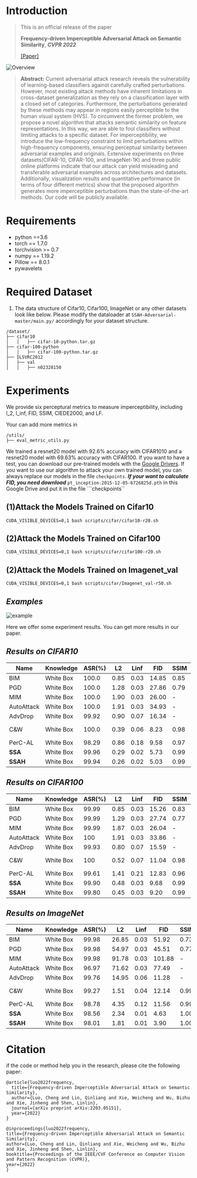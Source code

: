 Introduction
=
> This is an official release of the paper  
> 
> **Frequency-driven Imperceptible Adversarial Attack on Semantic Similarity**, ***CVPR 2022***
> 
> [[Paper]](https://arxiv.org/abs/2203.05151)
> 
![Overview](https://github.com/LinQinLiang/SSAH-adversarial-attack/blob/main/imgs/overview.png)

> __Abstract:__ Current adversarial attack research reveals the vulnerability of learning-based classifiers against carefully crafted perturbations. However, most existing attack methods have inherent limitations in cross-dataset generalization as they rely on a classification layer with a closed set of categories. Furthermore, the perturbations generated by these methods may appear in regions easily perceptible to the human visual system (HVS). To circumvent the former problem, we propose a novel algorithm that attacks semantic similarity on feature representations. In this way, we are able to fool classifiers without limiting attacks to a specific dataset. For imperceptibility, we introduce the low-frequency constraint to limit perturbations within high-frequency components, ensuring perceptual similarity between adversarial examples and originals. Extensive experiments on three datasets(CIFAR-10, CIFAR-100, and ImageNet-1K) and three public online platforms indicate that our attack can yield misleading and transferable adversarial examples across architectures and datasets. Additionally, visualization results and quantitative performance (in terms of four different metrics) show that the proposed algorithm generates more imperceptible perturbations than the state-of-the-art methods. Our code will be publicly available.

Requirements
=
* python ==3.6
* torch == 1.7.0
* torchvision >= 0.7
* numpy == 1.19.2
* Pillow == 8.0.1
* pywavelets

Required Dataset
=
1. The data structure of Cifar10, Cifar100, ImageNet or any other datasets look like below. Please modify the dataloader at `SSAH-Adversarial-master/main.py/` accordingly for your dataset structure.

```
/dataset/
├── cifar10
│   │   ├── cifar-10-python.tar.gz
├── cifar-100-python
│   │   ├── cifar-100-python.tar.gz
├── ILSVRC2012
│   ├── val
│   │   ├── n02328150

```

Experiments
=
We provide six perceptural metrics to measure imperceptibility, including l_2, l_inf, FID, SSIM, CIEDE2000, and LF.

Your can add more metrics in
```
/utils/
├── eval_metric_utils.py
```

We trained a resnet20 model with 92.6% accuracy with CIFAR1010 and a resnet20 model with 69.63% accuracy with CIFAR100. If you want to have a test, you can download our pre-trained models with the [Google Drivers](https://drive.google.com/drive/folders/1SrNrh7o7Ocok7w9ENuXROy9p_bC2IJVj?usp=sharing). If you want to use our algorithm to attack your own trained model, you can always replace our models in the file ```checkpoints```.
***If your want to calculate FID, you need download*** ```pt_inception-2015-12-05-6726825d.pth``` in this Google Drive and put it in the file ```checkpoints``

(1)Attack the Models Trained on Cifar10
-
```
CUDA_VISIBLE_DEVICES=0,1 bash scripts/cifar/cifar10-r20.sh
```
(2)Attack the Models Trained on Cifar100
-
```
CUDA_VISIBLE_DEVICES=0,1 bash scripts/cifar/cifar100-r20.sh
```
(2)Attack the Models Trained on Imagenet_val
-
```
CUDA_VISIBLE_DEVICES=0,1 bash scripts/cifar/Imagenet_val-r50.sh
```
***Examples***
-
![example](https://github.com/LinQinLiang/SSAH-adversarial-attack/blob/main/imgs/img.png)

Here we offer some experiment results. You can get more results in our paper.

***Results on CIFAR10***
-
|  Name   | Knowledge  |  ASR(%)  |  L2 |  Linf | FID | SSIM | LF | Paper |
|  ----  | ----  |  ----  | ----  |   ----  | ---- |   ----  |   ----  | ----  | 
| BIM  | White Box |  100.0 |   0.85   |   0.03     |   14.85   |0.85  |  0.25       |    [ICLR2017](https://arxiv.org/pdf/1607.02533.pdf)    |
| PGD  | White Box|   100.0 |  1.28|  0.03     |   27.86  |0.79   |   0.34    |    [arxiv link](https://arxiv.org/pdf/1706.06083.pdf)     |
| MIM  | White Box|   100.0 | 1.90  |   0.03     |     26.00 |-  |   0.48    |     [CVPR2018](https://openaccess.thecvf.com/content_cvpr_2018/papers/Dong_Boosting_Adversarial_Attacks_CVPR_2018_paper.pdf)   |
| AutoAttack | White Box |100.0 |  1.91     |    0.03    |    34.93   |- |  0.61     |     [ICML2020](https://arxiv.org/pdf/2003.01690.pdf)    |
| AdvDrop | White Box | 99.92| 0.90      |   0.07    |   16.34   |-  |   0.34    |     [ICCV2021](https://openaccess.thecvf.com/content/ICCV2021/papers/Duan_AdvDrop_Adversarial_Attack_to_DNNs_by_Dropping_Information_ICCV_2021_paper.pdf)    |
| C&W  | White Box| 100.0 |   0.39   |     0.06  |   8.23   |0.98  |   0.11    |     [IEEE SSP2017](https://arxiv.org/pdf/1608.04644.pdf)   |
| PerC-AL  | White Box | 98.29  | 0.86    |   0.18    |    9.58 |0.97  |  0.15     |    [CVPR2020](https://openaccess.thecvf.com/content_CVPR_2020/papers/Zhao_Towards_Large_Yet_Imperceptible_Adversarial_Image_Perturbations_With_Perceptual_Color_CVPR_2020_paper.pdf)     |
| **SSA** | White Box |99.96  |  0.29    |     0.02  |    5.73  |0.99 |   0.07    |     [CVPR2022](https://arxiv.org/abs/2203.05151)    |
| **SSAH** | White Box | 99.94 |   0.26    |  0.02     |   5.03  |0.99  |    0.03   |    [CVPR2022](https://arxiv.org/abs/2203.05151)     |

***Results on CIFAR100***
-
|  Name   | Knowledge  |  ASR(%)  |  L2 |  Linf | FID | SSIM | LF | Paper |
|  ----  | ----  |  ----  | ----  |   ----  | ---- |   ----  |   ----  | ----  | 
| BIM  | White Box |  99.99 |0.85 |0.03 |15.26 |0.83  |0.32   |    [ICLR2017](https://arxiv.org/pdf/1607.02533.pdf)    |
| PGD  | White Box|   99.99 |1.29 |0.03 |27.74 |0.77  |0.42    |    [arxiv link](https://arxiv.org/pdf/1706.06083.pdf)     |
| MIM  | White Box|   99.99 |1.87 |0.03 |26.04 |- |0.65    |     [CVPR2018](https://openaccess.thecvf.com/content_cvpr_2018/papers/Dong_Boosting_Adversarial_Attacks_CVPR_2018_paper.pdf)    |
| AutoAttack | White Box |100 |1.91 |0.03 |33.86 |-  |0.61 |     [ICML2020](https://arxiv.org/pdf/2003.01690.pdf)    |
| AdvDrop | White Box |  99.93 | 0.80 | 0.07 | 15.59 |-  | 0.31|     [ICCV2021](https://openaccess.thecvf.com/content/ICCV2021/papers/Duan_AdvDrop_Adversarial_Attack_to_DNNs_by_Dropping_Information_ICCV_2021_paper.pdf)    |
| C&W  | White Box| 100 | 0.52 |0.07 |11.04 |0.98  |0.19  |     [IEEE SSP2017](https://arxiv.org/pdf/1608.04644.pdf)   |
| PerC-AL  | White Box | 99.61 |1.41 |0.21 |12.83 |0.96  |0.37    |    [CVPR2020](https://openaccess.thecvf.com/content_CVPR_2020/papers/Zhao_Towards_Large_Yet_Imperceptible_Adversarial_Image_Perturbations_With_Perceptual_Color_CVPR_2020_paper.pdf)|
| **SSA** | White Box |99.90 |0.48 |0.03 |9.68 |0.99 |0.17   |     [CVPR2022](https://arxiv.org/abs/2203.05151)    |
| **SSAH** | White Box | 99.80 |0.45 |0.03 |9.20 |0.99 |0.13  |    [CVPR2022](https://arxiv.org/abs/2203.05151)     |


***Results on ImageNet***
-
|  Name   | Knowledge  |  ASR(%)  |  L2 |  Linf | FID | SSIM| LF | Paper |
|  ----  | ----  |  ----  | ----  |   ----  | ---- |   ----  |   ----  | ----  | 
| BIM  | White Box |   99.98 |26.85 |0.03 |51.92 |0.73 |11.18   |    [ICLR2017](https://arxiv.org/pdf/1607.02533.pdf)    |
| PGD  | White Box|  99.98 |54.97 |0.03 |45.51 |0.77 |17.41  |    [arxiv link](https://arxiv.org/pdf/1706.06083.pdf)     |
| MIM  | White Box|   99.98 |91.78 |0.03 |101.88 |- |39.42   |     [CVPR2018](https://openaccess.thecvf.com/content_cvpr_2018/papers/Dong_Boosting_Adversarial_Attacks_CVPR_2018_paper.pdf)    |
| AutoAttack | White Box | 96.97 |71.62 |0.03 |77.49 |-  |30.45 |     [ICML2020](https://arxiv.org/pdf/2003.01690.pdf)    |
| AdvDrop | White Box |  99.76 |14.95 |0.06 |11.28 |-  |5.67|     [ICCV2021](https://openaccess.thecvf.com/content/ICCV2021/papers/Duan_AdvDrop_Adversarial_Attack_to_DNNs_by_Dropping_Information_ICCV_2021_paper.pdf)    |
| C&W  | White Box| 99.27  |1.51  |0.04  |12.14 |0.99  |0.67  |     [IEEE SSP2017](https://arxiv.org/pdf/1608.04644.pdf)   |
| PerC-AL  | White Box | 98.78 |4.35 |0.12 |11.56 |0.99  |1.59   |    [CVPR2020](https://openaccess.thecvf.com/content_CVPR_2020/papers/Zhao_Towards_Large_Yet_Imperceptible_Adversarial_Image_Perturbations_With_Perceptual_Color_CVPR_2020_paper.pdf)|
| **SSA** | White Box |98.56 |2.34 |0.01 |4.63 |1.00  |1.05   |     [CVPR2022](https://arxiv.org/abs/2203.05151)    |
| **SSAH** | White Box | 98.01 |1.81 |0.01 |3.90 |1.00  |0.06  |    [CVPR2022](https://arxiv.org/abs/2203.05151)     |


Citation
=
if the code or method help you in the research, please cite the following paper:
```
@article{luo2022frequency,
  title={Frequency-driven Imperceptible Adversarial Attack on Semantic Similarity},
  author={Luo, Cheng and Lin, Qinliang and Xie, Weicheng and Wu, Bizhu and Xie, Jinheng and Shen, Linlin},
  journal={arXiv preprint arXiv:2203.05151},
  year={2022}
}

@inproceedings{luo2022frequency,
title={Frequency-driven Imperceptible Adversarial Attack on Semantic Similarity},
author={Luo, Cheng and Lin, Qinliang and Xie, Weicheng and Wu, Bizhu and Xie, Jinheng and Shen, Linlin},
booktitle={Proceedings of the IEEE/CVF Conference on Computer Vision and Pattern Recognition (CVPR)},
year={2022}
}
```



